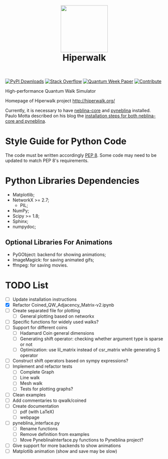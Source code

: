 <h1 align="center">
	<picture>
	  <source media="(prefers-color-scheme: dark)"
		  srcset="https://raw.githubusercontent.com/hiperwalk/hiperwalk.github.io/main/static/images/logo_dark.png"
		  width="150">
	  <img src="https://raw.githubusercontent.com/hiperwalk/hiperwalk.github.io/main/static/images/logo.png"
	       width="150">
	</picture>
	<br>
	Hiperwalk
</h1>
<br>

[![PyPI Downloads](https://img.shields.io/pypi/dm/hiperwalk.svg?label=PyPI%20downloads)](
https://pypi.org/project/hiperwalk/)
[![Stack Overflow](https://img.shields.io/badge/stackoverflow-Ask%20questions-blue.svg)](
https://stackoverflow.com/questions/tagged/hiperwalk)
[![Quantum Week Paper](https://img.shields.io/badge/DOI-10.1109%2FQCE57702.2023.00055-blue)](
https://doi.org/10.1109/QCE57702.2023.00055)
[![Contribute](https://img.shields.io/badge/Contribute-Good%20First%20Issue-green.svg)](
https://github.com/hiperwalk/hiperwalk/issues?q=is%3Aopen+is%3Aissue+label%3A%22Good+First+Issue%22)

High-performance Quantum Walk Simulator

Homepage of Hiperwalk project
http://hiperwalk.org/

Currently, it is necessary to have
[neblina-core](https://github.com/paulomotta/neblina-core) and
[pyneblina](https://github.com/paulomotta/pyneblina) installed.
Paulo Motta described on his blog the
[installation steps for both neblina-core and pyneblina](https://paulomotta.pro.br/wp/2021/05/01/pyneblina-and-neblina-core/).

# Style Guide for Python Code
The code must be written accordingly [PEP 8](https://peps.python.org/pep-0008/).
Some code may need to be updated to match PEP 8's requirements.

# Python Libraries Dependencies
- Matplotlib;
- NetworkX >= 2.7;
	- PIL;
- NumPy;
- Scipy >= 1.8;
- Sphinx;
- numpydoc;

## Optional Libraries For Animations
- PyGObject: backend for showing animations;
- ImageMagick: for saving animated gifs;
- ffmpeg: for saving movies.

# TODO List
- [ ] Update installation instructions
- [X] Refactor Coined\_QW\_Adjacency\_Matrix-v2.ipynb
- [ ] Create separated file for plotting
	- [ ] General plotting based on networkx
- [ ] Specific functions for widely used walks?
- [ ] Support for different coins
	- [ ] Hadamard Coin general dimensions
	- [ ] Generating shift operator: checking whether argument type is sparse or not
	- [ ] Optimization: use lil\_matrix instead of csr\_matrix while generating S operator
- [ ] Construct shift operators based on sympy expressions?
- [ ] Implement and refactor tests
	- [ ] Complete Graph
	- [ ] Line walk
	- [ ] Mesh walk
	- [ ] Tests for plotting graphs?
- [ ] Clean examples
- [ ] Add commentaries to qwalk/coined
- [ ] Create documentation
	- [ ] pdf (with LaTeX)
	- [ ] webpage
- [ ] pyneblina\_interface.py
	- [ ] Rename functions
	- [ ] Remove definition from examples
	- [ ] Move PyneblinaInterface.py functions to Pyneblina project?
- [ ] Give support for more backends to show animations
- [ ] Matplotlib animation (show and save may be slow)
